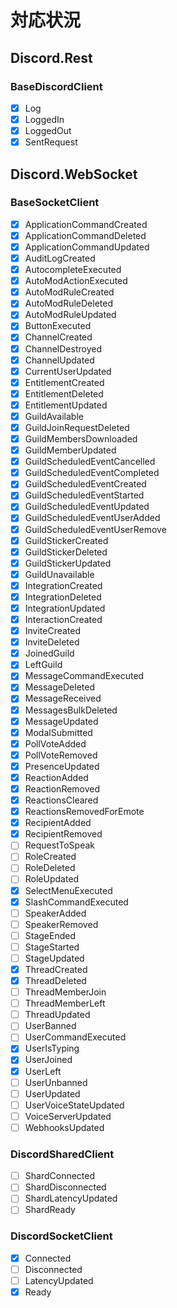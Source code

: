 
# 対応状況
## Discord.Rest
### BaseDiscordClient
- [x] Log
- [x] LoggedIn
- [x] LoggedOut
- [x] SentRequest

## Discord.WebSocket
### BaseSocketClient
- [x] ApplicationCommandCreated
- [x] ApplicationCommandDeleted
- [x] ApplicationCommandUpdated
- [x] AuditLogCreated
- [x] AutocompleteExecuted
- [x] AutoModActionExecuted
- [x] AutoModRuleCreated
- [x] AutoModRuleDeleted
- [x] AutoModRuleUpdated
- [x] ButtonExecuted
- [x] ChannelCreated
- [x] ChannelDestroyed
- [x] ChannelUpdated
- [x] CurrentUserUpdated
- [x] EntitlementCreated
- [x] EntitlementDeleted
- [x] EntitlementUpdated
- [x] GuildAvailable
- [x] GuildJoinRequestDeleted
- [x] GuildMembersDownloaded
- [x] GuildMemberUpdated
- [x] GuildScheduledEventCancelled
- [x] GuildScheduledEventCompleted
- [x] GuildScheduledEventCreated
- [x] GuildScheduledEventStarted
- [x] GuildScheduledEventUpdated
- [x] GuildScheduledEventUserAdded
- [x] GuildScheduledEventUserRemove
- [x] GuildStickerCreated
- [x] GuildStickerDeleted
- [x] GuildStickerUpdated
- [x] GuildUnavailable
- [x] IntegrationCreated
- [x] IntegrationDeleted
- [x] IntegrationUpdated
- [x] InteractionCreated
- [x] InviteCreated
- [x] InviteDeleted
- [x] JoinedGuild
- [x] LeftGuild
- [x] MessageCommandExecuted
- [x] MessageDeleted
- [x] MessageReceived
- [x] MessagesBulkDeleted
- [x] MessageUpdated
- [x] ModalSubmitted
- [x] PollVoteAdded
- [x] PollVoteRemoved
- [x] PresenceUpdated
- [x] ReactionAdded
- [x] ReactionRemoved
- [x] ReactionsCleared
- [x] ReactionsRemovedForEmote
- [x] RecipientAdded
- [x] RecipientRemoved
- [ ] RequestToSpeak
- [ ] RoleCreated
- [ ] RoleDeleted
- [ ] RoleUpdated
- [x] SelectMenuExecuted
- [x] SlashCommandExecuted
- [ ] SpeakerAdded
- [ ] SpeakerRemoved
- [ ] StageEnded
- [ ] StageStarted
- [ ] StageUpdated
- [x] ThreadCreated
- [x] ThreadDeleted
- [ ] ThreadMemberJoin
- [ ] ThreadMemberLeft
- [ ] ThreadUpdated
- [ ] UserBanned
- [ ] UserCommandExecuted
- [x] UserIsTyping
- [x] UserJoined
- [x] UserLeft
- [ ] UserUnbanned
- [ ] UserUpdated
- [ ] UserVoiceStateUpdated
- [ ] VoiceServerUpdated
- [ ] WebhooksUpdated

### DiscordSharedClient
- [ ] ShardConnected
- [ ] ShardDisconnected
- [ ] ShardLatencyUpdated
- [ ] ShardReady

### DiscordSocketClient
- [x] Connected
- [ ] Disconnected
- [ ] LatencyUpdated
- [x] Ready
